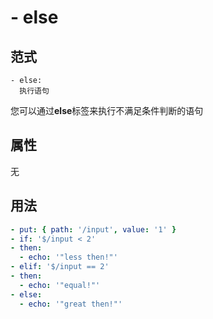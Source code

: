 # \- else

## 范式
```
- else:
  执行语句
```
您可以通过**else**标签来执行不满足条件判断的语句

## 属性
无

## 用法
```yaml
- put: { path: '/input', value: '1' }
- if: '$/input < 2'
- then:
  - echo: '"less then!"'
- elif: '$/input == 2'
- then:
  - echo: '"equal!"'
- else:
  - echo: '"great then!"'
```
